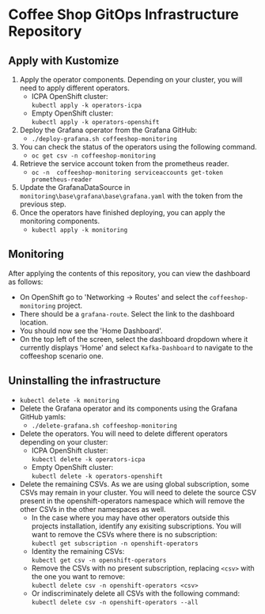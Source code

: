 # Coffee Shop GitOps Infrastructure Repository

## Apply with Kustomize

1. Apply the operator components. Depending on your cluster, you will need to apply different operators.  
   * ICPA OpenShift cluster:  
   `kubectl apply -k operators-icpa`  
   * Empty OpenShift cluster:  
   `kubectl apply -k operators-openshift`
1. Deploy the Grafana operator from the Grafana GitHub:
   * `./deploy-grafana.sh coffeeshop-monitoring`
1. You can check the status of the operators using the following command.
   * `oc get csv -n coffeeshop-monitoring`
1. Retrieve the service account token from the prometheus reader.
   * `oc -n  coffeeshop-monitoring serviceaccounts get-token prometheus-reader`
1. Update the GrafanaDataSource in `monitoring\base\grafana\base\grafana.yaml` with the token from the previous step.
1. Once the operators have finished deploying, you can apply the monitoring components.
   * `kubectl apply -k monitoring`

## Monitoring

After applying the contents of this repository, you can view the dashboard as follows:

* On OpenShift go to 'Networking -> Routes' and select the `coffeeshop-monitoring` project.
* There should be a `grafana-route`. Select the link to the dashboard location.
* You should now see the 'Home Dashboard'.
* On the top left of the screen, select the dashboard dropdown where it currently displays 'Home' and select `Kafka-Dashboard` to navigate to the coffeeshop scenario one.

## Uninstalling the infrastructure

* `kubectl delete -k monitoring`
* Delete the Grafana operator and its components using the Grafana GitHub yamls:
   * `./delete-grafana.sh coffeeshop-monitoring`
* Delete the operators. You will need to delete different operators depending on your cluster:
  * ICPA OpenShift cluster:  
  `kubectl delete -k operators-icpa`  
  * Empty OpenShift cluster:  
  `kubectl delete -k operators-openshift` 
* Delete the remaining CSVs. As we are using global subscription, some CSVs may remain in your cluster. You will need to delete the source CSV present in the openshift-operators namespace which will remove the other CSVs in the other namespaces as well.
  * In the case where you may have other operators outside this projects installation, identify any exisiting subscriptions. You will want to remove the CSVs where there is no subscription:  
  `kubectl get subscription -n openshift-operators`
  * Identity the remaining CSVs:  
  `kubectl get csv -n openshift-operators`  
  * Remove the CSVs with no present subscription, replacing `<csv>` with the one you want to remove:  
  `kubectl delete csv -n openshift-operators <csv>`
  * Or indiscriminately delete all CSVs with the following command:  
  `kubectl delete csv -n openshift-operators --all`
